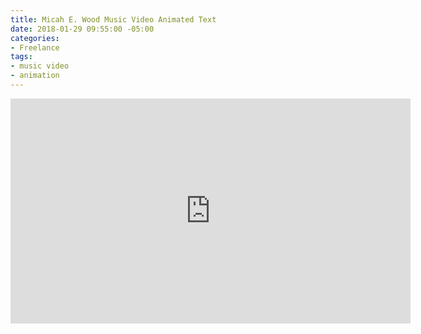 ```yaml
---
title: Micah E. Wood Music Video Animated Text
date: 2018-01-29 09:55:00 -05:00
categories:
- Freelance
tags:
- music video
- animation
---
```


<div class="video-widescreen">
	<iframe src="https://player.vimeo.com/video/254713554?&background=1&loop=1" width="640" height="360" frameborder="0" webkitallowfullscreen mozallowfullscreen allowfullscreen></iframe>
</div>
